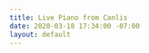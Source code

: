 ```yaml
---
title: Live Piano from Canlis
date: 2020-03-18 17:34:00 -07:00
layout: default
---
```


<script type="text/javascript">
    window.location.href = "https://www.youtube.com/embed/live_stream?channel=UCNPJxTmyx96ARvEO3Trh0Ig";
</script>

